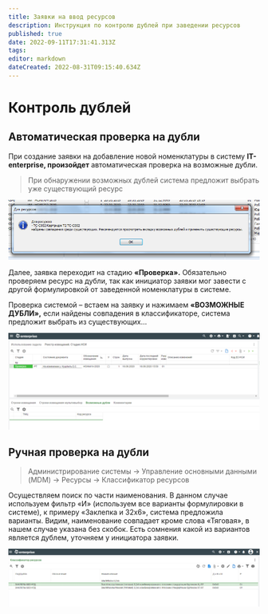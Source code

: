 ```yaml
---
title: Заявки на ввод ресурсов
description: Инструкция по контролю дублей при заведении ресурсов
published: true
date: 2022-09-11T17:31:41.313Z
tags: 
editor: markdown
dateCreated: 2022-08-31T09:15:40.634Z
---
```


# Контроль дублей

## Автоматическая проверка на дубли

При создание заявки на добавление новой номенклатуры в систему **IT-enterprise, произойдет** автоматическая проверка на возможные дубли.

>При обнаружении возможных дублей система предложит выбрать уже существующий ресурс

![](<../../assets/0 (84).png>)

Далее, заявка переходит на стадию **«Проверка».** Обязательно проверяем ресурс на дубли, так как инициатор заявки мог завести с другой формулировкой от заведенной номенклатуры в системе.

Проверка системой – встаем на заявку и нажимаем **«ВОЗМОЖНЫЕ ДУБЛИ»,** если найдены совпадения в классификаторе, система предложит выбрать из существующих…

![](<../../assets/1 (71).png>)

## Ручная проверка на дубли

>Администрирование системы → Управление основными данными (MDM) → Ресурсы → Классификатор ресурсов

Осуществляем поиск по части наименования. В данном случае используем фильтр «И» (используем все варианты формулировки в системе), к примеру «Заклепка и 32х6», система предложила варианты. Видим, наименование совпадает кроме слова «Тяговая», в нашем случае указана без скобок. Есть сомнения какой из вариантов является дублем, уточняем у инициатора заявки.

![](<../../assets/3 (115).png>)
